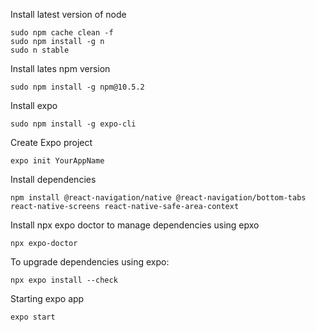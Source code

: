 Install latest version of node
```
sudo npm cache clean -f
sudo npm install -g n
sudo n stable
```


Install lates npm version
```
sudo npm install -g npm@10.5.2
```

Install expo
```
sudo npm install -g expo-cli
```

Create Expo project
```
expo init YourAppName
```

Install dependencies
```
npm install @react-navigation/native @react-navigation/bottom-tabs react-native-screens react-native-safe-area-context
```

Install npx expo doctor to manage dependencies using epxo
```
npx expo-doctor
```

To upgrade dependencies using expo:
```
npx expo install --check
```

Starting expo app
```
expo start
```